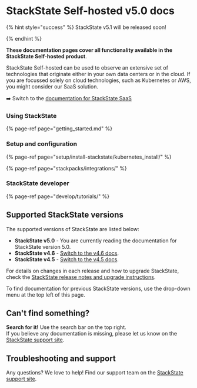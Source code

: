 # StackState Self-hosted v5.0 docs

{% hint style="success" %}
StackState v5.1 will be released soon!

{% endhint %}

**These documentation pages cover all functionality available in the StackState Self-hosted product**. 

StackState Self-hosted can be used to observe an extensive set of technologies that originate either in your own data centers or in the cloud. If you are focussed solely on cloud technologies, such as Kubernetes or AWS, you might consider our SaaS solution. 

➡️ Switch to the [documentation for StackState SaaS](https://docs.stackstate.com/v/stackstate-saas/)

### Using StackState

{% page-ref page="getting_started.md" %}

### Setup and configuration

{% page-ref page="setup/install-stackstate/kubernetes_install/" %}

{% page-ref page="stackpacks/integrations/" %}

### StackState developer

{% page-ref page="develop/tutorials/" %}

## Supported StackState versions

The supported versions of StackState are listed below:

* **StackState v5.0** - You are currently reading the documentation for StackState version 5.0.
* **StackState v4.6** - [Switch to the v4.6 docs](https://docs.stackstate.com/v/4.6/).
* **StackState v4.5** - [Switch to the v4.5 docs](https://docs.stackstate.com/v/4.5/).

For details on changes in each release and how to upgrade StackState, check the [StackState release notes and upgrade instructions](setup/upgrade-stackstate/).

To find documentation for previous StackState versions, use the drop-down menu at the top left of this page.

## Can't find something?

**Search for it!** Use the search bar on the top right.  
If you believe any documentation is missing, please let us know on the [StackState support site](http://support.stackstate.com/).

## Troubleshooting and support

Any questions? We love to help! Find our support team on the [StackState support site](http://support.stackstate.com/).


